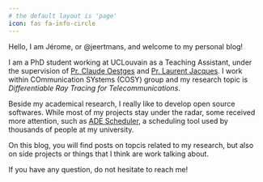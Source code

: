 ```yaml
---
# the default layout is 'page'
icon: fas fa-info-circle
---
```


Hello, I am Jérome, or @jeertmans, and welcome to my personal blog!

I am a PhD student working at UCLouvain as a Teaching Assistant,
under the supervision of
[Pr. Claude Oestges](https://uclouvain.be/en/directories/Claude.Oestges) and
[Pr. Laurent Jacques](https://uclouvain.be/en/directories/laurent.jacques).
I work within COmmunication SYstems (COSY) group and my research topic is
_Differentiable Ray Tracing for Telecommunications_.

Beside my academical research, I really like to develop open source softwares.
While most of my projects stay under the radar, some received more attention,
such as [ADE Scheduler](https://github.com/ADE-Scheduler/ADE-Scheduler),
a scheduling tool used by thousands of people at my university.

On this blog, you will find posts on topcis related to my research,
but also on side projects or things that I think are work talking about.

If you have any question, do not hesitate to reach me!
